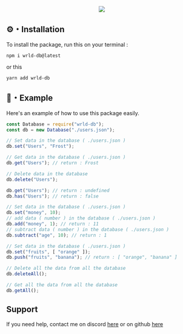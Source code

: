 <p align="center"><a href="https://nodei.co/npm/wrld-db/"><img src="https://nodei.co/npm/wrld-db.png"></a></p>

## ⚙️・Installation
To install the package, run this on your terminal :
```
npm i wrld-db@latest
```
or this 
```
yarn add wrld-db
```

## 🏹・Example

Here's an example of how to use this package easily.

```js
const Database = require("wrld-db");
const db = new Database("./users.json");

// Set data in the database ( ./users.json )
db.set("Users", "Frost");

// Get data in the database ( ./users.json )
db.get("Users"); // return : Frost

// Delete data in the database
db.delete("Users");

db.get("Users"); // return : undefined
db.has("Users"); // return : false

// Set data in the database ( ./users.json )
db.set("money", 10);
// add data ( number ) in the database ( ./users.json )
db.add("money", 1); // return : 11
// subtract data ( number ) in the database ( ./users.json )
db.subtract("age", 10); // return : 1

// Set data in the database ( ./users.json )
db.set("fruits", [ "orange" ]);
db.push("fruits", "banana"); // return : [ "orange", "banana" ]

// Delete all the data from all the database
db.deleteAll();

// Get all the data from all the database
db.getAll();
```

## Support
If you need help, contact me on discord [here](https://discord.com/users/548028946097111045)
or on github [here](https://github.com/999Frost)